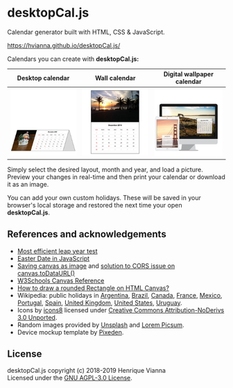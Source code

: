desktopCal.js
=============

Calendar generator built with HTML, CSS & JavaScript.

https://hvianna.github.io/desktopCal.js/

Calendars you can create with **desktopCal.js:**

| Desktop calendar | Wall calendar | Digital wallpaper calendar |
|---|---|---|
|![desktop](img/layout-desktop.png "Desktop calendar")|![wall-single](img/layout-wall-single.png "Wall calendar")|![wallpaper](img/layout-wallpaper.png "Digital wallpaper calendar")|

Simply select the desired layout, month and year, and load a picture. Preview your changes in real-time and then print your calendar or download it as an image.

You can add your own custom holidays. These will be saved in your browser's local storage and restored the next time your open **desktopCal.js**.

## References and acknowledgements

+ [Most efficient leap year test](https://stackoverflow.com/a/11595914/2370385)
+ [Easter Date in JavaScript](https://stackoverflow.com/a/44480326/2370385)
+ [Saving canvas as image](https://weworkweplay.com/play/saving-html5-canvas-as-image/) and [solution to CORS issue on canvas.toDataURL()](https://stackoverflow.com/a/30517793/2370385)
+ [W3Schools Canvas Reference](https://www.w3schools.com/tags/ref_canvas.asp)
+ [How to draw a rounded Rectangle on HTML Canvas?](https://stackoverflow.com/a/7838871/2370385)
+ Wikipedia: public holidays in [Argentina](https://en.wikipedia.org/wiki/Public_holidays_in_Argentina), [Brazil](https://pt.wikipedia.org/wiki/Feriados_no_Brasil), [Canada](https://en.wikipedia.org/wiki/Public_holidays_in_Canada), [France](https://en.wikipedia.org/wiki/Public_holidays_in_France), [Mexico](https://en.wikipedia.org/wiki/Public_holidays_in_Mexico), [Portugal](https://en.wikipedia.org/wiki/Public_holidays_in_Portugal), [Spain](https://en.wikipedia.org/wiki/Public_holidays_in_Spain), [United Kingdom](https://en.wikipedia.org/wiki/Public_holidays_in_the_United_Kingdom), [United States](https://en.wikipedia.org/wiki/Federal_holidays_in_the_United_States), [Uruguay](https://en.wikipedia.org/wiki/Public_holidays_in_Uruguay).
+ Icons by [icons8](https://icons8.com) licensed under [Creative Commons Attribution-NoDerivs 3.0 Unported](https://creativecommons.org/licenses/by-nd/3.0/).
+ Random images provided by [Unsplash](https://source.unsplash.com) and [Lorem Picsum](https://picsum.photos/).
+ Device mockup template by [Pixeden](https://www.pixeden.com/psd-web-elements/flat-responsive-showcase-psd-vol2).

## License

desktopCal.js copyright (c) 2018-2019 Henrique Vianna<br>
Licensed under the [GNU AGPL-3.0 License](https://github.com/hvianna/desktopCal.js/blob/master/LICENSE).